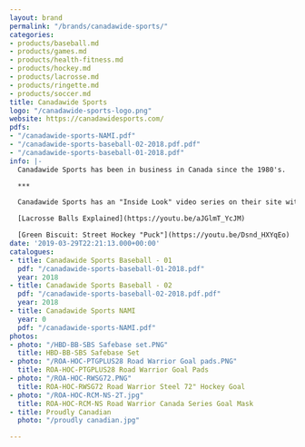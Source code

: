 ```yaml
---
layout: brand
permalink: "/brands/canadawide-sports/"
categories:
- products/baseball.md
- products/games.md
- products/health-fitness.md
- products/hockey.md
- products/lacrosse.md
- products/ringette.md
- products/soccer.md
title: Canadawide Sports
logo: "/canadawide-sports-logo.png"
website: https://canadawidesports.com/
pdfs:
- "/canadawide-sports-NAMI.pdf"
- "/canadawide-sports-baseball-02-2018.pdf.pdf"
- "/canadawide-sports-baseball-01-2018.pdf"
info: |-
  Canadawide Sports has been in business in Canada since the 1980's.

  ***

  Canadawide Sports has an "Inside Look" video series on their site with several informational videos.

  [Lacrosse Balls Explained](https://youtu.be/aJGlmT_YcJM)

  [Green Biscuit: Street Hockey "Puck"](https://youtu.be/Dsnd_HXYqEo)
date: '2019-03-29T22:21:13.000+00:00'
catalogues:
- title: Canadawide Sports Baseball - 01
  pdf: "/canadawide-sports-baseball-01-2018.pdf"
  year: 2018
- title: Canadawide Sports Baseball - 02
  pdf: "/canadawide-sports-baseball-02-2018.pdf.pdf"
  year: 2018
- title: Canadawide Sports NAMI
  year: 0
  pdf: "/canadawide-sports-NAMI.pdf"
photos:
- photo: "/HBD-BB-SBS Safebase set.PNG"
  title: HBD-BB-SBS Safebase Set
- photo: "/ROA-HOC-PTGPLUS28 Road Warrior Goal pads.PNG"
  title: ROA-HOC-PTGPLUS28 Road Warrior Goal Pads
- photo: "/ROA-HOC-RWSG72.PNG"
  title: ROA-HOC-RWSG72 Road Warrior Steel 72" Hockey Goal
- photo: "/ROA-HOC-RCM-NS-2T.jpg"
  title: ROA-HOC-RCM-NS Road Warrior Canada Series Goal Mask
- title: Proudly Canadian
  photo: "/proudly canadian.jpg"

---
```

